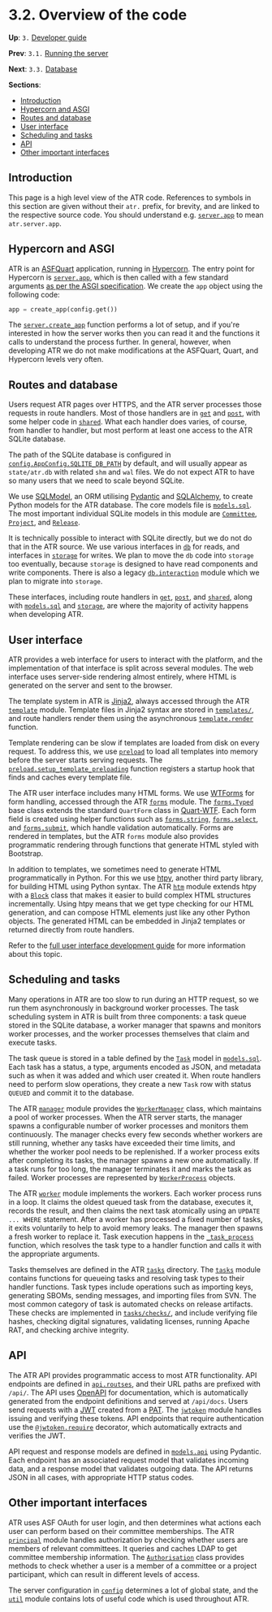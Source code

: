 # 3.2. Overview of the code

**Up**: `3.` [Developer guide](developer-guide)

**Prev**: `3.1.` [Running the server](running-the-server)

**Next**: `3.3.` [Database](database)

**Sections**:

* [Introduction](#introduction)
* [Hypercorn and ASGI](#hypercorn-and-asgi)
* [Routes and database](#routes-and-database)
* [User interface](#user-interface)
* [Scheduling and tasks](#scheduling-and-tasks)
* [API](#api)
* [Other important interfaces](#other-important-interfaces)

## Introduction

This page is a high level view of the ATR code. References to symbols in this section are given without their `atr.` prefix, for brevity, and are linked to the respective source code. You should understand e.g. [`server.app`](/ref/atr/server.py:app) to mean `atr.server.app`.

## Hypercorn and ASGI

ATR is an [ASFQuart](https://github.com/apache/infrastructure-asfquart) application, running in [Hypercorn](https://hypercorn.readthedocs.io/en/latest/index.html). The entry point for Hypercorn is [`server.app`](/ref/atr/server.py:app), which is then called with a few standard arguments [as per the ASGI specification](https://asgi.readthedocs.io/en/latest/specs/main.html#overview). We create the `app` object using the following code:

```python
app = create_app(config.get())
```

The [`server.create_app`](/ref/atr/server.py:create_app) function performs a lot of setup, and if you're interested in how the server works then you can read it and the functions it calls to understand the process further. In general, however, when developing ATR we do not make modifications at the ASFQuart, Quart, and Hypercorn levels very often.

## Routes and database

Users request ATR pages over HTTPS, and the ATR server processes those requests in route handlers. Most of those handlers are in [`get`](/ref/atr/get/) and [`post`](/ref/atr/post/), with some helper code in [`shared`](/ref/atr/shared/). What each handler does varies, of course, from handler to handler, but most perform at least one access to the ATR SQLite database.

The path of the SQLite database is configured in [`config.AppConfig.SQLITE_DB_PATH`](/ref/atr/config.py:SQLITE_DB_PATH) by default, and will usually appear as `state/atr.db` with related `shm` and `wal` files. We do not expect ATR to have so many users that we need to scale beyond SQLite.

We use [SQLModel](https://sqlmodel.tiangolo.com/), an ORM utilising [Pydantic](https://docs.pydantic.dev/latest/) and [SQLAlchemy](https://www.sqlalchemy.org/), to create Python models for the ATR database. The core models file is [`models.sql`](/ref/atr/models/sql.py). The most important individual SQLite models in this module are [`Committee`](/ref/atr/models/sql.py:Committee), [`Project`](/ref/atr/models/sql.py:Project), and [`Release`](/ref/atr/models/sql.py:Release).

It is technically possible to interact with SQLite directly, but we do not do that in the ATR source. We use various interfaces in [`db`](/ref/atr/db/__init__.py) for reads, and interfaces in [`storage`](/ref/atr/storage/) for writes. We plan to move the `db` code into `storage` too eventually, because `storage` is designed to have read components and write components. There is also a legacy [`db.interaction`](/ref/atr/db/interaction.py) module which we plan to migrate into `storage`.

These interfaces, including route handlers in [`get`](/ref/atr/get/), [`post`](/ref/atr/post/), and [`shared`](/ref/atr/shared/), along with [`models.sql`](/ref/atr/models/sql.py) and [`storage`](/ref/atr/storage/), are where the majority of activity happens when developing ATR.

## User interface

ATR provides a web interface for users to interact with the platform, and the implementation of that interface is split across several modules. The web interface uses server-side rendering almost entirely, where HTML is generated on the server and sent to the browser.

The template system in ATR is [Jinja2](https://jinja.palletsprojects.com/), always accessed through the ATR [`template`](/ref/atr/template.py) module. Template files in Jinja2 syntax are stored in [`templates/`](/ref/atr/templates/), and route handlers render them using the asynchronous [`template.render`](/ref/atr/template.py:render) function.

Template rendering can be slow if templates are loaded from disk on every request. To address this, we use [`preload`](/ref/atr/preload.py) to load all templates into memory before the server starts serving requests. The [`preload.setup_template_preloading`](/ref/atr/preload.py:setup_template_preloading) function registers a startup hook that finds and caches every template file.

The ATR user interface includes many HTML forms. We use [WTForms](https://wtforms.readthedocs.io/) for form handling, accessed through the ATR [`forms`](/ref/atr/forms.py) module. The [`forms.Typed`](/ref/atr/forms.py:Typed) base class extends the standard `QuartForm` class in [Quart-WTF](https://quart-wtf.readthedocs.io/). Each form field is created using helper functions such as [`forms.string`](/ref/atr/forms.py:string), [`forms.select`](/ref/atr/forms.py:select), and [`forms.submit`](/ref/atr/forms.py:submit), which handle validation automatically. Forms are rendered in templates, but the ATR `forms` module also provides programmatic rendering through functions that generate HTML styled with Bootstrap.

In addition to templates, we sometimes need to generate HTML programmatically in Python. For this we use [htpy](https://htpy.dev/), another third party library, for building HTML using Python syntax. The ATR [`htm`](/ref/atr/htm.py) module extends htpy with a [`Block`](/ref/atr/htm.py:Block) class that makes it easier to build complex HTML structures incrementally. Using htpy means that we get type checking for our HTML generation, and can compose HTML elements just like any other Python objects. The generated HTML can be embedded in Jinja2 templates or returned directly from route handlers.

Refer to the [full user interface development guide](user-interface) for more information about this topic.

## Scheduling and tasks

Many operations in ATR are too slow to run during an HTTP request, so we run them asynchronously in background worker processes. The task scheduling system in ATR is built from three components: a task queue stored in the SQLite database, a worker manager that spawns and monitors worker processes, and the worker processes themselves that claim and execute tasks.

The task queue is stored in a table defined by the [`Task`](/ref/atr/models/sql.py:Task) model in [`models.sql`](/ref/atr/models/sql.py). Each task has a status, a type, arguments encoded as JSON, and metadata such as when it was added and which user created it. When route handlers need to perform slow operations, they create a new `Task` row with status `QUEUED` and commit it to the database.

The ATR [`manager`](/ref/atr/manager.py) module provides the [`WorkerManager`](/ref/atr/manager.py:WorkerManager) class, which maintains a pool of worker processes. When the ATR server starts, the manager spawns a configurable number of worker processes and monitors them continuously. The manager checks every few seconds whether workers are still running, whether any tasks have exceeded their time limits, and whether the worker pool needs to be replenished. If a worker process exits after completing its tasks, the manager spawns a new one automatically. If a task runs for too long, the manager terminates it and marks the task as failed. Worker processes are represented by [`WorkerProcess`](/ref/atr/manager.py:WorkerProcess) objects.

The ATR [`worker`](/ref/atr/worker.py) module implements the workers. Each worker process runs in a loop. It claims the oldest queued task from the database, executes it, records the result, and then claims the next task atomically using an `UPDATE ... WHERE` statement. After a worker has processed a fixed number of tasks, it exits voluntarily to help to avoid memory leaks. The manager then spawns a fresh worker to replace it. Task execution happens in the [`_task_process`](/ref/atr/worker.py:_task_process) function, which resolves the task type to a handler function and calls it with the appropriate arguments.

Tasks themselves are defined in the ATR [`tasks`](/ref/atr/tasks/) directory. The [`tasks`](/ref/atr/tasks/__init__.py) module contains functions for queueing tasks and resolving task types to their handler functions. Task types include operations such as importing keys, generating SBOMs, sending messages, and importing files from SVN. The most common category of task is automated checks on release artifacts. These checks are implemented in [`tasks/checks/`](/ref/atr/tasks/checks/), and include verifying file hashes, checking digital signatures, validating licenses, running Apache RAT, and checking archive integrity.

## API

The ATR API provides programmatic access to most ATR functionality. API endpoints are defined in [`api.routses`](/ref/atr/api/routes.py), and their URL paths are prefixed with `/api/`. The API uses [OpenAPI](https://www.openapis.org/) for documentation, which is automatically generated from the endpoint definitions and served at `/api/docs`. Users send requests with a [JWT](https://en.wikipedia.org/wiki/JSON_Web_Token) created from a [PAT](https://en.wikipedia.org/wiki/Personal_access_token). The [`jwtoken`](/ref/atr/jwtoken.py) module handles issuing and verifying these tokens. API endpoints that require authentication use the [`@jwtoken.require`](/ref/atr/jwtoken.py:require) decorator, which automatically extracts and verifies the JWT.

API request and response models are defined in [`models.api`](/ref/atr/models/api.py) using Pydantic. Each endpoint has an associated request model that validates incoming data, and a response model that validates outgoing data. The API returns JSON in all cases, with appropriate HTTP status codes.

## Other important interfaces

ATR uses ASF OAuth for user login, and then determines what actions each user can perform based on their committee memberships. The ATR [`principal`](/ref/atr/principal.py) module handles authorization by checking whether users are members of relevant committees. It queries and caches LDAP to get committee membership information. The [`Authorisation`](/ref/atr/principal.py:Authorisation) class provides methods to check whether a user is a member of a committee or a project participant, which can result in different levels of access.

The server configuration in [`config`](/ref/atr/config.py) determines a lot of global state, and the [`util`](/ref/atr/util.py) module contains lots of useful code which is used throughout ATR.
